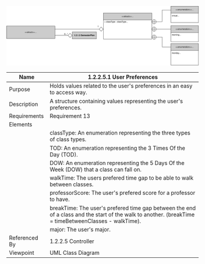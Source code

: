 ![Section Class Diagram](TeamTwoFiles/1.2.2.5.1UserPreferencesClassDiagram.svg)

| Name | 1.2.2.5.1 User Preferences |
| ----------- | ----------- |
| Purpose | Holds values related to the user's preferences in an easy to access way. |
| Description | A structure containing values representing the user's preferences. |
| Requirements | Requirement 13 |
| Elements |
| | classType: An enumeration representing the three types of class types. |
| | TOD: An enumeration representing the 3 Times Of the Day (TOD). |
| | DOW: An enumeration representing the 5 Days Of the Week (DOW) that a class can fall on. |
| | walkTime: The users prefered time gap to be able to walk between classes. |
| | professorScore: The user's prefered score for a professor to have.|
| | breakTime: The user's prefered time gap between the end of a class and the start of the walk to another. (breakTime = timeBetweenClasses - walkTime).|
| | major: The user's major. |
| Referenced By | 1.2.2.5 Controller |
| Viewpoint | UML Class Diagram|
